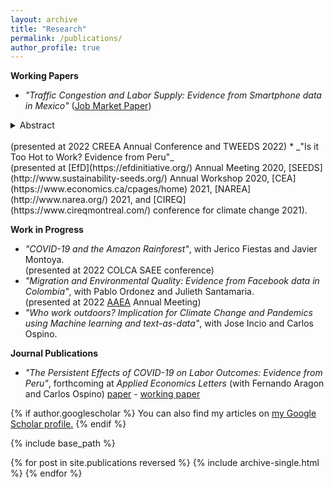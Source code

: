 ```yaml
---
layout: archive
title: "Research"
permalink: /publications/
author_profile: true
---
```


**Working Papers**
* _"Traffic Congestion and Labor Supply: Evidence from Smartphone data in Mexico"_ ([Job Market Paper](https://mhigar.github.io/files/JMP_MinoruHiga.pdf)) <br />
<details>
  <summary>Abstract</summary>
  
Does traffic congestion affect time allocation? I use highly granular smartphone data from Mexico City to study empirically how traffic congestion affects work-time allocation. I find that traffic increases hours worked. The effect is driven by workers leaving work later, not by changes in arrival time. There is modest evidence that labor income does not increase although total hours do. These results highlight an avoidance mechanism consistent with bottleneck models that have been overlooked when estimating the costs of congestion. 
    
</details> <br />
    (presented at 2022 CREEA Annual Conference and TWEEDS 2022)
* _"Is it Too Hot to Work? Evidence from Peru"_ <br />
    (presented at [EfD](https://efdinitiative.org/) Annual Meeting 2020, [SEEDS](http://www.sustainability-seeds.org/) Annual Workshop 2020, [CEA](https://www.economics.ca/cpages/home) 2021, [NAREA](http://www.narea.org/) 2021, and [CIREQ](https://www.cireqmontreal.com/) conference for climate change 2021).
    
    
**Work in Progress**
* _"COVID-19 and the Amazon Rainforest"_, with Jerico Fiestas and Javier Montoya. <br />
    (presented at 2022 COLCA SAEE conference)
* _"Migration and Environmental Quality: Evidence from Facebook data in Colombia"_, with Pablo Ordonez and Julieth Santamaria. <br />
    (presented at 2022 [AAEA](https://www.aaea.org/) Annual Meeting)
* _"Who work outdoors? Implication for Climate Change and Pandemics using Machine learning and text-as-data"_, with Jose Incio and Carlos Ospino.



**Journal Publications**
* _"The Persistent Effects of COVID-19 on Labor Outcomes: Evidence from Peru"_, forthcoming at _Applied Economics Letters_ (with Fernando Aragon and Carlos Ospino) [paper](https://www.tandfonline.com/eprint/ZEJY7UNFNQAUNRV9ABH9/full?target=10.1080/13504851.2022.2036319) - [working paper](https://ideas.repec.org/p/sfu/sfudps/dp21-10.html) <br />
<!--     (presented at [UNU-WIDER](https://www.wider.unu.edu/event/covid-19-and-development-effects-and-new-realities-global-south) Development Conference 2021) -->
    
    
{% if author.googlescholar %}
  You can also find my articles on <u><a href="{{author.googlescholar}}">my Google Scholar profile</a>.</u>
{% endif %}

{% include base_path %}

{% for post in site.publications reversed %}
  {% include archive-single.html %}
{% endfor %}
